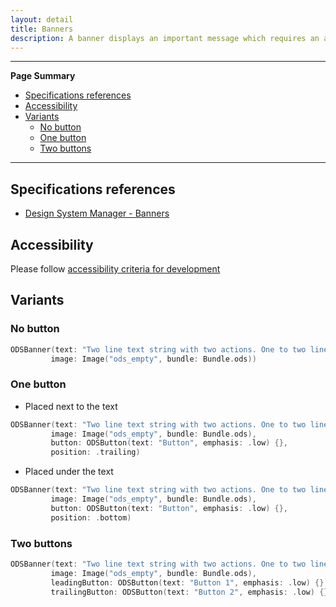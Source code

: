 ```yaml
---
layout: detail
title: Banners
description: A banner displays an important message which requires an action to be dismissed.
---
```


---

**Page Summary**

* [Specifications references](#specifications-references)
* [Accessibility](#accessibility)
* [Variants](#variants)
    * [No button](#no-button)
    * [One button](#on-button)
    * [Two buttons](#two-buttons)

---

## Specifications references

- [Design System Manager - Banners](https://system.design.orange.com/0c1af118d/p/85a52b-components/b/1497a4)

## Accessibility

Please follow [accessibility criteria for development](https://a11y-guidelines.orange.com/en/mobile/ios/)

## Variants

### No button

```swift
ODSBanner(text: "Two line text string with two actions. One to two lines is preferable on mobile and tablet.",
         image: Image("ods_empty", bundle: Bundle.ods))
```

### One button

* Placed next to the text

```swift
ODSBanner(text: "Two line text string with two actions. One to two lines is preferable on mobile and tablet.",
         image: Image("ods_empty", bundle: Bundle.ods),
         button: ODSButton(text: "Button", emphasis: .low) {}, 
         position: .trailing)
```

* Placed under the text

```swift
ODSBanner(text: "Two line text string with two actions. One to two lines is preferable on mobile and tablet.",
         image: Image("ods_empty", bundle: Bundle.ods),
         button: ODSButton(text: "Button", emphasis: .low) {}, 
         position: .bottom)
```

### Two buttons

```swift
ODSBanner(text: "Two line text string with two actions. One to two lines is preferable on mobile and tablet.",
         image: Image("ods_empty", bundle: Bundle.ods),
         leadingButton: ODSButton(text: "Button 1", emphasis: .low) {},
         trailingButton: ODSButton(text: "Button 2", emphasis: .low) {})
```


